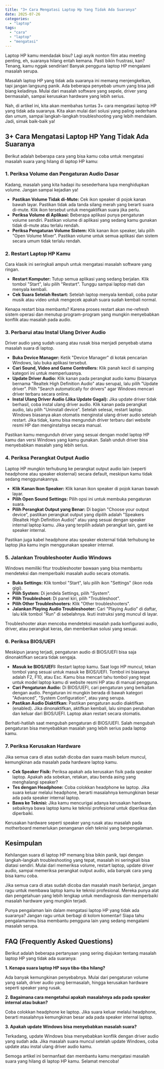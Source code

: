 ```yaml
---
title: "3+ Cara Mengatasi Laptop Hp Yang Tidak Ada Suaranya"
date: 2025-07-26
categories: 
  - "laptop"
tags: 
  - "cara"
  - "laptop"
  - "mengatasi"
---
```


Laptop HP kamu mendadak bisu? Lagi asyik nonton film atau meeting penting, eh, suaranya hilang entah kemana. Pasti bikin frustrasi, kan? Tenang, kamu nggak sendirian! Banyak pengguna laptop HP mengalami masalah serupa.

Masalah laptop HP yang tidak ada suaranya ini memang menjengkelkan, tapi jangan langsung panik. Ada beberapa penyebab umum yang bisa jadi biang keladinya. Mulai dari masalah software yang sepele, driver yang bermasalah, sampai kerusakan hardware yang lebih serius.

Nah, di artikel ini, kita akan membahas tuntas 3+ cara mengatasi laptop HP yang tidak ada suaranya. Kita akan mulai dari solusi yang paling sederhana dan umum, sampai langkah-langkah troubleshooting yang lebih mendalam. Jadi, simak baik-baik ya!

## 3+ Cara Mengatasi Laptop HP Yang Tidak Ada Suaranya

Berikut adalah beberapa cara yang bisa kamu coba untuk mengatasi masalah suara yang hilang di laptop HP kamu:

### 1\. Periksa Volume dan Pengaturan Audio Dasar

Kadang, masalah yang kita hadapi itu sesederhana lupa menghidupkan volume. Jangan sampai kejadian ya!

- **Pastikan Volume Tidak di-Mute:** Cek ikon speaker di pojok kanan bawah layar. Pastikan tidak ada tanda silang merah yang berarti suara di-mute. Klik ikon tersebut untuk mengaktifkan suara jika perlu.
- **Periksa Volume di Aplikasi:** Beberapa aplikasi punya pengaturan volume sendiri. Pastikan volume di aplikasi yang sedang kamu gunakan tidak di-mute atau terlalu rendah.
- **Periksa Pengaturan Volume Sistem:** Klik kanan ikon speaker, lalu pilih "Open Volume Mixer". Pastikan volume untuk semua aplikasi dan sistem secara umum tidak terlalu rendah.

### 2\. Restart Laptop HP Kamu

Cara klasik ini seringkali ampuh untuk mengatasi masalah software yang ringan.

- **Restart Komputer:** Tutup semua aplikasi yang sedang berjalan. Klik tombol "Start", lalu pilih "Restart". Tunggu sampai laptop mati dan menyala kembali.
- **Cek Suara Setelah Restart:** Setelah laptop menyala kembali, coba putar musik atau video untuk mengecek apakah suara sudah kembali normal.

Kenapa restart bisa membantu? Karena proses restart akan me-refresh sistem operasi dan menutup program-program yang mungkin menyebabkan konflik atau masalah pada audio.

### 3\. Perbarui atau Instal Ulang Driver Audio

Driver audio yang sudah usang atau rusak bisa menjadi penyebab utama masalah suara di laptop.

- **Buka Device Manager:** Ketik "Device Manager" di kotak pencarian Windows, lalu buka aplikasi tersebut.
- **Cari Sound, Video and Game Controllers:** Klik panah kecil di samping kategori ini untuk memperluasnya.
- **Update Driver Audio:** Klik kanan pada perangkat audio kamu (biasanya bernama "Realtek High Definition Audio" atau serupa), lalu pilih "Update driver". Pilih "Search automatically for drivers" agar Windows mencari driver terbaru secara online.
- **Instal Ulang Driver Audio (Jika Update Gagal):** Jika update driver tidak berhasil, coba instal ulang driver audio. Klik kanan pada perangkat audio, lalu pilih "Uninstall device". Setelah selesai, restart laptop. Windows biasanya akan otomatis menginstal ulang driver audio setelah restart. Jika tidak, kamu bisa mengunduh driver terbaru dari website resmi HP dan menginstalnya secara manual.

Pastikan kamu mengunduh driver yang sesuai dengan model laptop HP kamu dan versi Windows yang kamu gunakan. Salah unduh driver bisa menyebabkan masalah yang lebih serius.

### 4\. Periksa Perangkat Output Audio

Laptop HP mungkin terhubung ke perangkat output audio lain (seperti headphone atau speaker eksternal) secara default, meskipun kamu tidak sedang menggunakannya.

- **Klik Kanan Ikon Speaker:** Klik kanan ikon speaker di pojok kanan bawah layar.
- **Pilih Open Sound Settings:** Pilih opsi ini untuk membuka pengaturan suara.
- **Pilih Perangkat Output yang Benar:** Di bagian "Choose your output device", pastikan perangkat output yang dipilih adalah "Speakers (Realtek High Definition Audio)" atau yang sesuai dengan speaker internal laptop kamu. Jika yang terpilih adalah perangkat lain, ganti ke speaker internal.

Pastikan juga kabel headphone atau speaker eksternal tidak terhubung ke laptop jika kamu ingin menggunakan speaker internal.

### 5\. Jalankan Troubleshooter Audio Windows

Windows memiliki fitur troubleshooter bawaan yang bisa membantu mendeteksi dan memperbaiki masalah audio secara otomatis.

- **Buka Settings:** Klik tombol "Start", lalu pilih ikon "Settings" (ikon roda gigi).
- **Pilih System:** Di jendela Settings, pilih "System".
- **Pilih Troubleshoot:** Di panel kiri, pilih "Troubleshoot".
- **Pilih Other Troubleshooters:** Klik "Other troubleshooters".
- **Jalankan Playing Audio Troubleshooter:** Cari "Playing Audio" di daftar, lalu klik tombol "Run" di sebelahnya. Ikuti instruksi yang muncul di layar.

Troubleshooter akan mencoba mendeteksi masalah pada konfigurasi audio, driver, atau perangkat keras, dan memberikan solusi yang sesuai.

### 6\. Periksa BIOS/UEFI

Meskipun jarang terjadi, pengaturan audio di BIOS/UEFI bisa saja dinonaktifkan secara tidak sengaja.

- **Masuk ke BIOS/UEFI:** Restart laptop kamu. Saat logo HP muncul, tekan tombol yang sesuai untuk masuk ke BIOS/UEFI. Tombol ini biasanya adalah F2, F10, atau Esc. Kamu bisa mencari tahu tombol yang tepat untuk model laptop kamu di website resmi HP atau di manual pengguna.
- **Cari Pengaturan Audio:** Di BIOS/UEFI, cari pengaturan yang berkaitan dengan audio. Pengaturan ini mungkin berada di bawah kategori "Advanced", "System Configuration", atau yang serupa.
- **Pastikan Audio Diaktifkan:** Pastikan pengaturan audio diaktifkan (enabled). Jika dinonaktifkan, aktifkan kembali, lalu simpan perubahan dan keluar dari BIOS/UEFI. Laptop akan restart secara otomatis.

Berhati-hatilah saat mengubah pengaturan di BIOS/UEFI. Salah mengubah pengaturan bisa menyebabkan masalah yang lebih serius pada laptop kamu.

### 7\. Periksa Kerusakan Hardware

Jika semua cara di atas sudah dicoba dan suara masih belum muncul, kemungkinan ada masalah pada hardware laptop kamu.

- **Cek Speaker Fisik:** Periksa apakah ada kerusakan fisik pada speaker laptop. Apakah ada sobekan, retakan, atau benda asing yang menghalangi speaker?
- **Tes dengan Headphone:** Coba colokkan headphone ke laptop. Jika suara keluar melalui headphone, berarti masalahnya kemungkinan besar ada pada speaker internal laptop.
- **Bawa ke Teknisi:** Jika kamu mencurigai adanya kerusakan hardware, sebaiknya bawa laptop kamu ke teknisi profesional untuk diperiksa dan diperbaiki.

Kerusakan hardware seperti speaker yang rusak atau masalah pada motherboard memerlukan penanganan oleh teknisi yang berpengalaman.

## Kesimpulan

Kehilangan suara di laptop HP memang bisa bikin panik, tapi dengan langkah-langkah troubleshooting yang tepat, masalah ini seringkali bisa diatasi sendiri. Mulai dari memeriksa volume, restart laptop, update driver audio, sampai memeriksa perangkat output audio, ada banyak cara yang bisa kamu coba.

Jika semua cara di atas sudah dicoba dan masalah masih berlanjut, jangan ragu untuk membawa laptop kamu ke teknisi profesional. Mereka punya alat dan pengetahuan yang lebih lengkap untuk mendiagnosis dan memperbaiki masalah hardware yang mungkin terjadi.

Punya pengalaman lain dalam mengatasi laptop HP yang tidak ada suaranya? Jangan ragu untuk berbagi di kolom komentar! Siapa tahu pengalamanmu bisa membantu pengguna lain yang sedang mengalami masalah serupa.

## FAQ (Frequently Asked Questions)

Berikut adalah beberapa pertanyaan yang sering diajukan tentang masalah laptop HP yang tidak ada suaranya:

**1\. Kenapa suara laptop HP saya tiba-tiba hilang?**

Ada banyak kemungkinan penyebabnya. Mulai dari pengaturan volume yang salah, driver audio yang bermasalah, hingga kerusakan hardware seperti speaker yang rusak.

**2\. Bagaimana cara mengetahui apakah masalahnya ada pada speaker internal atau bukan?**

Coba colokkan headphone ke laptop. Jika suara keluar melalui headphone, berarti masalahnya kemungkinan besar ada pada speaker internal laptop.

**3\. Apakah update Windows bisa menyebabkan masalah suara?**

Terkadang, update Windows bisa menyebabkan konflik dengan driver audio yang sudah ada. Jika masalah suara muncul setelah update Windows, coba update atau instal ulang driver audio kamu.

Semoga artikel ini bermanfaat dan membantu kamu mengatasi masalah suara yang hilang di laptop HP kamu. Selamat mencoba!
